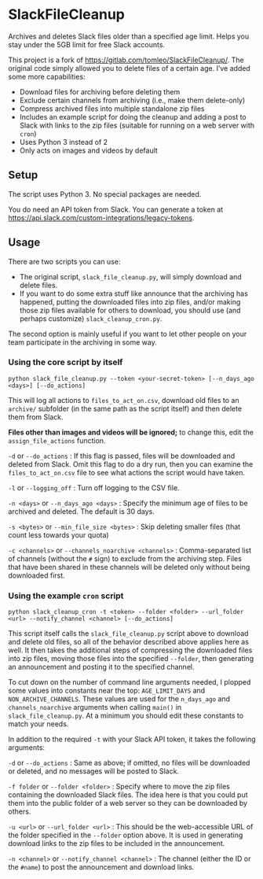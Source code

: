 # SlackFileCleanup

Archives and deletes Slack files older than a specified age limit. Helps you stay under the 5GB limit for free Slack accounts.

This project is a fork of <https://gitlab.com/tomleo/SlackFileCleanup/>. The original code simply allowed you to delete files of a certain age. I’ve added some more capabilities:

* Download files for archiving before deleting them
* Exclude certain channels from archiving (i.e., make them delete-only)
* Compress archived files into multiple standalone zip files
* Includes an example script for doing the cleanup and adding a post to Slack with links to the zip files (suitable for running on a web server with `cron`)
* Uses Python 3 instead of 2
* Only acts on images and videos by default

## Setup

The script uses Python 3. No special packages are needed.

You do need an API token from Slack. You can generate a token at <https://api.slack.com/custom-integrations/legacy-tokens>.

## Usage

There are two scripts you can use:

* The original script, `slack_file_cleanup.py`, will simply download and delete files. 
* If you want to do some extra stuff like announce that the archiving has happened, putting the downloaded files into zip files, and/or making those zip files available for others to download, you should use (and perhaps customize) `slack_cleanup_cron.py`.

The second option is mainly useful if you want to let other people on your team participate in the archiving in some way.

### Using the core script by itself

```shell
python slack_file_cleanup.py --token <your-secret-token> [--n_days_ago <days>] [--do_actions]
```

This will log all actions to `files_to_act_on.csv`, download old files to an `archive/` subfolder (in the same path as the script itself) and then delete them from Slack. 

**Files other than images and videos will be ignored;** to change this, edit the `assign_file_actions` function.

`-d` or `--do_actions`
: If this flag is passed, files will be downloaded and deleted from Slack. Omit this flag to do a dry run, then you can examine the `files_to_act_on.csv` file to see what actions the script would have taken. 

`-l` or `--logging_off`
: Turn off logging to the CSV file.

`-n <days>` or `--n_days_ago <days>`
: Specify the minimum age of files to be archived and deleted. The default is 30 days.

`-s <bytes>` or `--min_file_size <bytes>`
: Skip deleting smaller files (that count less towards your quota)

`-c <channels>` or `--channels_noarchive <channels>`
: Comma-separated list of channels (without the `#` sign) to exclude from the archiving step. Files that have been shared in these channels will be deleted only without being downloaded first.

### Using the example `cron` script

```shell
python slack_cleanup_cron -t <token> --folder <folder> --url_folder <url> --notify_channel <channel> [--do_actions]
```

This script itself calls the `slack_file_cleanup.py` script above to download and delete old files, so all of the behavior described above applies here as well. It then takes the additional steps of compressing the downloaded files into zip files, moving those files into the specified `--folder`, then generating an announcement and posting it to the specified channel.

To cut down on the number of command line arguments needed, I plopped some values into constants near the top: `AGE_LIMIT_DAYS` and `NON_ARCHIVE_CHANNELS`. These values are used for the `n_days_ago` and `channels_noarchive` arguments when calling `main()` in `slack_file_cleanup.py`. At a minimum you should edit these constants to match your needs.

In addition to the required `-t` with your Slack API token, it takes the following arguments:

`-d` or `--do_actions`
: Same as above; if omitted, no files will be downloaded or deleted, and no messages will be posted to Slack.

`-f folder` or `--folder <folder>`
: Specify where to move the zip files containing the downloaded Slack files. The idea here is that you could put them into the public folder of a web server so they can be downloaded by others.

`-u <url>` or `--url_folder <url>`
: This should be the web-accessible URL of the folder specified in the `--folder` option above. It is used in generating download links to the zip files to be included in the announcement.

`-n <channel>` or `--notify_channel <channel>`
: The channel (either the ID or the `#name`) to post the announcement and download links.